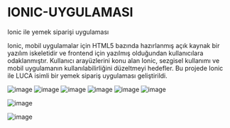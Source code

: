 # IONIC-UYGULAMASI
Ionic ile yemek siparişi uygulaması

Ionic, mobil uygulamalar için HTML5 bazında hazırlanmış açık kaynak bir yazılım iskeletidir ve frontend için yazılmış olduğundan kullanıcılara odaklanmıştır. Kullanıcı arayüzlerini konu alan Ionic, sezgisel kullanımı ve mobil uygulamanın kullanılabilirliğini düzeltmeyi hedefler. Bu projede Ionic ile LUCA isimli bir yemek sipariş uygulaması geliştirildi.

![image](https://user-images.githubusercontent.com/49057258/151431929-04ed4bb1-fca3-4dd9-9c00-fa24a8fbf830.png)
![image](https://user-images.githubusercontent.com/49057258/151431946-75be3b65-8852-4af2-b848-7ba46109aff3.png)
![image](https://user-images.githubusercontent.com/49057258/151431958-409026bb-c7d9-4cf4-911c-c98545dbdcca.png)
![image](https://user-images.githubusercontent.com/49057258/151431982-6cab49e8-78e4-488a-af13-e2deee614d1b.png)
![image](https://user-images.githubusercontent.com/49057258/151432010-cd450e47-6ad2-4c2e-922b-9cdf9c61a303.png)
![image](https://user-images.githubusercontent.com/49057258/151432045-3d930be4-1388-42cd-b9a2-989016b25745.png)


![image](https://user-images.githubusercontent.com/49057258/151432093-62dd18d2-1016-4345-9c3c-13542db47d39.png)


![image](https://user-images.githubusercontent.com/49057258/151432108-dbf37949-b195-4eec-8f58-1166df76389c.png)


